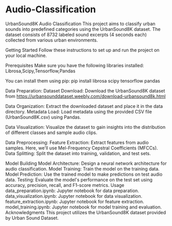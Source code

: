 # Audio-Classification
UrbanSound8K Audio Classification
This project aims to classify urban sounds into predefined categories using the UrbanSound8K dataset. The dataset consists of 8732 labeled sound excerpts (4 seconds each) collected from various urban environments.

Getting Started
Follow these instructions to set up and run the project on your local machine.

Prerequisites
Make sure you have the following libraries installed:
Librosa,Scipy,Tensorflow,Pandas

You can install them using pip:
pip install librosa scipy tensorflow pandas

Data Preparation:
Dataset Download: Download the UrbanSound8K dataset from https://urbansounddataset.weebly.com/download-urbansound8k.html

Data Organization: Extract the downloaded dataset and place it in the data directory.
Metadata Load: Load metadata using the provided CSV file (UrbanSound8K.csv) using Pandas.

Data Visualization:
Visualize the dataset to gain insights into the distribution of different classes and sample audio clips.

Data Preprocessing:
  Feature Extraction: Extract features from audio samples. Here, we'll use Mel-Frequency Cepstral Coefficients (MFCCs).
  Data Splitting: Split the dataset into training, validation, and test sets.
  
Model Building
Model Architecture: Design a neural network architecture for audio classification.
Model Training: Train the model on the training data.
Model Prediction: Use the trained model to make predictions on test audio data.
Testing: Evaluate the model's performance on the test set using accuracy, precision, recall, and F1-score metrics.
Usage
data_preparation.ipynb: Jupyter notebook for data preparation.
data_visualization.ipynb: Jupyter notebook for data visualization.
feature_extraction.ipynb: Jupyter notebook for feature extraction.
model_training.ipynb: Jupyter notebook for model training and evaluation.
Acknowledgments
This project utilizes the UrbanSound8K dataset provided by Urban Sound Dataset.
